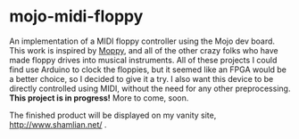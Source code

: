 # mojo-midi-floppy
An implementation of a MIDI floppy controller using the Mojo dev board. This work is inspired by [Moppy](https://github.com/SammyIAm/Moppy), and all of the other crazy folks who have made floppy drives into musical instruments. All of these projects I could find use Arduino to clock the floppies, but it seemed like an FPGA would be a better choice, so I decided to give it a try. I also want this device to be directly controlled using MIDI, without the need for any other preprocessing.
**This project is in progress!** More to come, soon.

The finished product will be displayed on my vanity site, http://www.shamlian.net/ .

